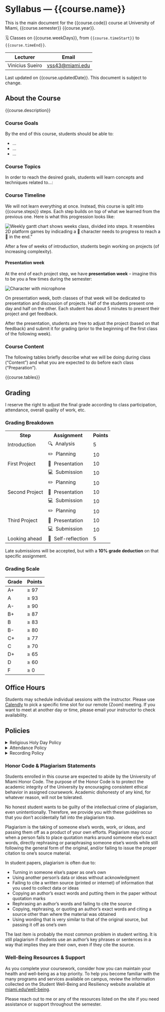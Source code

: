 # Syllabus — {{course.name}}

This is the main document for the {{course.code}} course at University of Miami, {{course.semester}} {{course.year}}.

🗓 Classes on {{course.weekDays}}, from `{{course.timeStart}}` to `{{course.timeEnd}}`.

| Lecturer        | Email           |
| --------------- | --------------- |
| Vinicius Sueiro | vss43@miami.edu |

Last updated on {{course.updatedDate}}. This document is subject to change.

## About the Course

{{course.description}}

### Course Goals

By the end of this course, students should be able to:

- …
- …
- …

### Course Topics

In order to reach the desired goals, students will learn concepts and techniques related to…:

### Course Timeline

We will not learn everything at once. Instead, this course is split into {{course.steps}} steps. Each step builds on top of what we learned from the previous one. Here is what this progression looks like:

![Weekly gantt chart shows weeks class, divided into steps. It resembles 2D platform games by indicading a 🐥 character needs to progress to reach a 🔭 in the end.”](assets/cim643.png)

After a few of weeks of introduction, students begin working on projects (of increasing complexity).

#### Presentation week

At the end of each project step, we have **presentation week** – imagine this to be you a few times during the semester:

![Character with microphone](assets/presentation-week.png)

On presentation week, both classes of that week will be dedicated to presentation and discussion of projects. Half of the students present one day and half on the other. Each student has about 5 minutes to present their project and get feedback.

After the presentation, students are free to adjust the project (based on that feedback) and submit it for grading (prior to the beginning of the first class of the following week).

### Course Content

The following tables briefly describe what we will be doing during class (“Content”) and what you are expected to do before each class (“Preparation”).

{{course.tables}}

## Grading

I reserve the right to adjust the final grade according to class participation, attendance, overall
quality of work, etc.

### Grading Breakdown

<table>
    <tr>
        <th>Step</th>
        <th>Assignment</th>
        <th>Points</th>
    </tr>
    <tr>
        <td>Introduction</td>
        <td>🔍 &nbsp;Analysis</td>
        <td>5</td>
    </tr>
    <tr>
        <td rowspan=3>First Project</td>
        <td>✏️ &nbsp;Planning</td>
        <td>10</td>
    </tr>
    <tr>
        <td>🎤 &nbsp;Presentation</td>
        <td>10</td>
    </tr>
    <tr>
        <td>💻 &nbsp;Submission</td>
        <td>10</td>
    </tr>
    <tr>
        <td rowspan=3>Second Project</td>
        <td>✏️ &nbsp;Planning</td>
        <td>10</td>
    </tr>
    <tr>
        <td>🎤 &nbsp;Presentation</td>
        <td>10</td>
    </tr>
    <tr>
        <td>💻 &nbsp;Submission</td>
        <td>10</td>
    </tr>
    <tr>
        <td rowspan=3>Third Project</td>
        <td>✏️ &nbsp;Planning</td>
        <td>10</td>
    </tr>
    <tr>
        <td>🎤 &nbsp;Presentation</td>
        <td>10</td>
    </tr>
    <tr>
        <td>💻 &nbsp;Submission</td>
        <td>10</td>
    </tr>
    <tr>
        <td>Looking ahead</td>
        <td>🔭 &nbsp;Self-reflection</td>
        <td>5</td>
    </tr>
</table>

Late submissions will be accepted, but with a **10% grade deduction** on that specific assignment.

### Grading Scale

| Grade | Points |
| ----- | ------ |
| A+    | ≥ 97   |
| A     | ≥ 93   |
| A-    | ≥ 90   |
| B+    | ≥ 87   |
| B     | ≥ 83   |
| B-    | ≥ 80   |
| C+    | ≥ 77   |
| C     | ≥ 70   |
| D+    | ≥ 65   |
| D     | ≥ 60   |
| F     | ≥ 0    |

## Office Hours

Students may schedule individual sessions with the instructor. Please use [Calendly](https://calendly.com/vsueiro/office-hours) to pick a specific time slot for our remote (Zoom) meeting. If you want to meet at another day or time, please email your instructor to check availability.

## Policies

<details>
    <summary>Religious Holy Day Policy</summary>
    It is the student’s obligation to provide faculty members with notice of the dates they will be absent for religious holy days. Students are responsible for material covered in class regardless of their presence. The University’s complete Religious Holy Day Policy can be found in the current Bulletin.
</details>

<details>
    <summary>Attendance Policy</summary>
    Class attendance is critical to the success of hands-on classes, including class participation in discussions and completion of in-class assignments. All students are responsible for material covered in the classroom regardless of their presence; therefore, check the class Blackboard for announcements, assignment requirements and due dates. Do not email your instructor to find out what has been posted to Blackboard.
</details>

<details>
    <summary>Recording Policy</summary>
    Students are expressly prohibited from recording any part of this course. If any recordings are available to students, they are intended to supplement the classroom experience. Students are expected to follow appropriate University policies and maintain the security of passwords used to access recorded lectures. Recordings may not be reproduced, shared with those not in the class, or uploaded to other online environments.

    If the instructor or a University of Miami office plans any other uses for the recordings, beyond this class, students identifiable in the recordings will be notified to request consent prior to such use. Instructors are the copyright owner of the courseware; individual recordings of the materials on Blackboard and/or of the virtual sessions are not allowed; and that such materials cannot be shared outside the physical or virtual classroom environment.

</details>

### Honor Code & Plagiarism Statements

Students enrolled in this course are expected to abide by the University of Miami Honor Code. The purpose of the Honor Code is to protect the academic integrity of the University by encouraging consistent ethical behavior in assigned coursework. Academic dishonesty of any kind, for whatever reason, will not be tolerated.

No honest student wants to be guilty of the intellectual crime of plagiarism, even unintentionally. Therefore, we provide you with these guidelines so that you don’t accidentally fall into the plagiarism trap.

Plagiarism is the taking of someone else’s words, work, or ideas, and passing them off as a product of your own efforts. Plagiarism may occur when a person fails to place quotation marks around someone else’s exact words, directly rephrasing or paraphrasing someone else’s words while still following the general form of the original, and/or failing to issue the proper citation to one’s source material.

In student papers, plagiarism is often due to:

- Turning in someone else’s paper as one’s own
- Using another person’s data or ideas without acknowledgment
- Failing to cite a written source (printed or internet) of information that you used to collect data or ideas
- Copying an author’s exact words and putting them in the paper without quotation marks
- Rephrasing an author’s words and failing to cite the source
- Copying, rephrasing, or quoting an author’s exact words and citing a source other than where the material was obtained
- Using wording that is very similar to that of the original source, but passing it off as one’s own

The last item is probably the most common problem in student writing. It is still plagiarism if students use an author’s key phrases or sentences in a way that implies they are their own, even if they cite the source.

### Well-Being Resources & Support

As you complete your coursework, consider how you can maintain your health and well-being as a top priority. To help you become familiar with the many programs and services available on campus, review the information collected on the Student Well-Being and Resiliency website available at [miami.edu/well-being](https://miami.edu/well-being).

Please reach out to me or any of the resources listed on the site if you need assistance or support throughout the semester.
